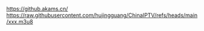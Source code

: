 https://github.akams.cn/
https://raw.githubusercontent.com/hujingguang/ChinaIPTV/refs/heads/main/xxx.m3u8
